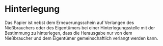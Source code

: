 # Hinterlegung

Das Papier ist nebst dem Erneuerungsschein auf Verlangen des Nießbrauchers oder des Eigentümers bei einer Hinterlegungsstelle mit der Bestimmung zu hinterlegen, dass die Herausgabe nur von dem Nießbraucher und dem Eigentümer gemeinschaftlich verlangt werden kann.